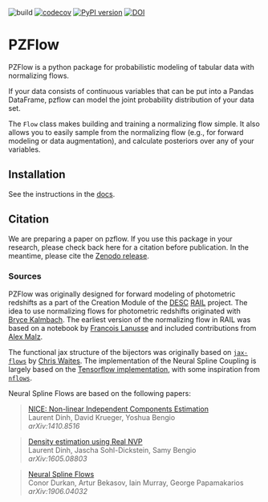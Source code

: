 ![build](https://github.com/jfcrenshaw/pzflow/workflows/build/badge.svg)
[![codecov](https://codecov.io/gh/jfcrenshaw/pzflow/branch/main/graph/badge.svg?token=qR5cey0swQ)](https://codecov.io/gh/jfcrenshaw/pzflow)
[![PyPI version](https://badge.fury.io/py/pzflow.svg)](https://badge.fury.io/py/pzflow)
[![DOI](https://zenodo.org/badge/327498448.svg)](https://zenodo.org/badge/latestdoi/327498448)

# PZFlow

PZFlow is a python package for probabilistic modeling of tabular data with normalizing flows.

If your data consists of continuous variables that can be put into a Pandas DataFrame, pzflow can model the joint probability distribution of your data set.

The `Flow` class makes building and training a normalizing flow simple.
It also allows you to easily sample from the normalizing flow (e.g., for forward modeling or data augmentation), and calculate posteriors over any of your variables.

## Installation

See the instructions in the [docs](https://jfcrenshaw.github.io/pzflow/install/).

## Citation

We are preparing a paper on pzflow.
If you use this package in your research, please check back here for a citation before publication.
In the meantime, please cite the [Zenodo release](https://zenodo.org/badge/latestdoi/327498448).

### Sources

PZFlow was originally designed for forward modeling of photometric redshifts as a part of the Creation Module of the [DESC](https://lsstdesc.org/) [RAIL](https://github.com/LSSTDESC/RAIL) project.
The idea to use normalizing flows for photometric redshifts originated with [Bryce Kalmbach](https://github.com/jbkalmbach).
The earliest version of the normalizing flow in RAIL was based on a notebook by [Francois Lanusse](https://github.com/eiffl) and included contributions from [Alex Malz](https://github.com/aimalz).

The functional jax structure of the bijectors was originally based on [`jax-flows`](https://github.com/ChrisWaites/jax-flows) by [Chris Waites](https://github.com/ChrisWaites). The implementation of the Neural Spline Coupling is largely based on the [Tensorflow implementation](https://github.com/tensorflow/probability/blob/master/tensorflow_probability/python/bijectors/rational_quadratic_spline.py), with some inspiration from [`nflows`](https://github.com/bayesiains/nflows/).

Neural Spline Flows are based on the following papers:

  > [NICE: Non-linear Independent Components Estimation](https://arxiv.org/abs/1410.8516)\
  > Laurent Dinh, David Krueger, Yoshua Bengio\
  > _arXiv:1410.8516_

  > [Density estimation using Real NVP](https://arxiv.org/abs/1605.08803)\
  > Laurent Dinh, Jascha Sohl-Dickstein, Samy Bengio\
  > _arXiv:1605.08803_

  > [Neural Spline Flows](https://arxiv.org/abs/1906.04032)\
  > Conor Durkan, Artur Bekasov, Iain Murray, George Papamakarios\
  > _arXiv:1906.04032_
